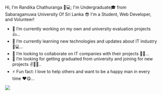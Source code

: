 Hi, I'm Randika Chathuranga 🧔💻; I'm Undergraduate🎓 from Sabaragamuwa University Of Sri Lanka 😎
  I'm a Student, Web Developer, and Volunteer!

- 🔭 I’m currently working on my own and university evaluation projects 👍...
- 🌱 I’m currently learning new technologies and updates about IT industry 🎯💻...
- 👯 I’m looking to collaborate on IT companies with their projects 👨‍💻...
- 🤔 I’m looking for getting graduated from university and joining for new projects ✌🙋‍♂️..
- ⚡ Fun fact: I love to help others and want to be a happy man in every time ❤😋...

<img src="https://github-readme-stats.vercel.app/api?username=randika-chathuranga&&show_icons=true&title_color=ffffff&icon_color=bb2acf&text_color=daf7dc&bg_color=151515">
